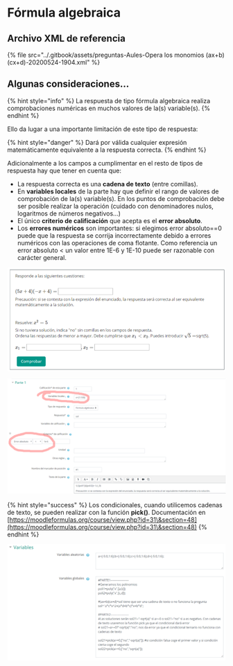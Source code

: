 # Fórmula algebraica

## Archivo XML de referencia

{% file src="../.gitbook/assets/preguntas-Aules-Opera los monomios (ax+b)(cx+d)-20200524-1904.xml" %}

## Algunas consideraciones...

{% hint style="info" %}
La respuesta de tipo fórmula algebraica realiza comprobaciones numéricas en muchos valores de la(s) variable(s).
{% endhint %}

Ello da lugar a una importante limitación de este tipo de respuesta:

{% hint style="danger" %}
Dará por válida cualquier expresión matemáticamente equivalente a la respuesta correcta.
{% endhint %}

Adicionalmente  a los campos a cumplimentar en el resto de tipos de respuesta hay que tener en cuenta que:

* La respuesta correcta es una **cadena de texto** (entre comillas).
* En **variables locales** de la parte hay que definir el rango de valores de comprobación de la(s) variable(s). En los puntos de comprobación debe ser posible realizar la operación (cuidado con denominadores nulos, logaritmos de números negativos...)
* El único **criterio de calificación** que acepta es el **error absoluto**.
* Los **errores numéricos** son importantes: si elegimos error absoluto==0 puede que la respuesta se corrija incorrectamente debido a errores numéricos con las operaciones de coma flotante. Como referencia un error absoluto < un valor entre 1E-6 y 1E-10 puede ser razonable con carácter general.&#x20;

![](<../.gitbook/assets/image (39).png>)

![](<../.gitbook/assets/image (9).png>)

{% hint style="success" %}
Los condicionales, cuando utilicemos cadenas de texto, se pueden realizar con la función **pick()**. Documentación en [https://moodleformulas.org/course/view.php?id=31\&section=48](https://moodleformulas.org/course/view.php?id=31\&section=48)
{% endhint %}

![](<../.gitbook/assets/image (34).png>)
